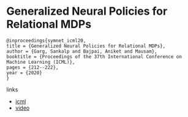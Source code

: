 # Generalized Neural Policies for Relational MDPs

```
@inproceedings{symnet_icml20,
title = {Generalized Neural Policies for Relational MDPs},
author = {Garg, Sankalp and Bajpai, Aniket and Mausam},
booktitle = {Proceedings of the 37th International Conference on Machine Learning (ICML)},
pages = {212--222},
year = {2020}
}
```

links
- [icml](https://proceedings.icml.cc/book/3260.pdf)
- [video](https://slideslive.com/38927514)
